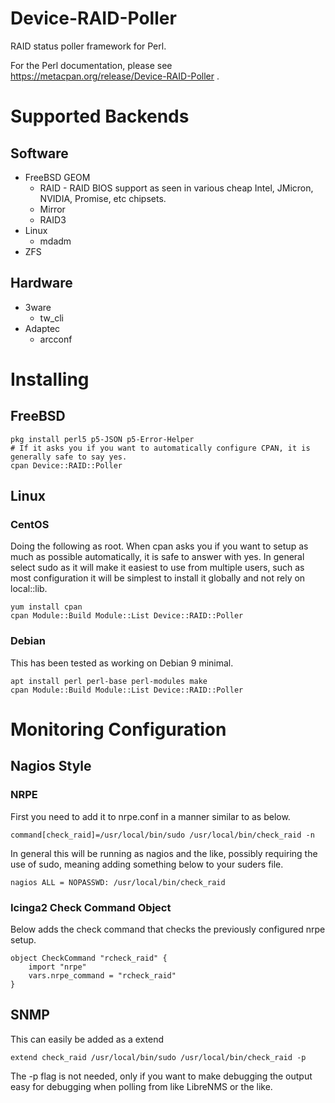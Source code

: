 # Device-RAID-Poller

RAID status poller framework for Perl.

For the Perl documentation, please see https://metacpan.org/release/Device-RAID-Poller .

# Supported Backends

## Software

* FreeBSD GEOM
    * RAID - RAID BIOS support as seen in various cheap Intel, JMicron, NVIDIA, Promise, etc chipsets.
    * Mirror
    * RAID3
* Linux
    * mdadm
* ZFS

## Hardware

* 3ware
    * tw_cli
* Adaptec
    * arcconf

# Installing

## FreeBSD

    pkg install perl5 p5-JSON p5-Error-Helper
    # If it asks you if you want to automatically configure CPAN, it is generally safe to say yes.
    cpan Device::RAID::Poller
    
## Linux

### CentOS

Doing the following as root. When cpan asks you if you want to setup as much as possible
automatically, it is safe to answer with yes. In general select sudo as it will make it easiest
to use from multiple users, such as most configuration it will be simplest to install it globally
and not rely on local::lib.

    yum install cpan
    cpan Module::Build Module::List Device::RAID::Poller

### Debian

This has been tested as working on Debian 9 minimal.

    apt install perl perl-base perl-modules make
    cpan Module::Build Module::List Device::RAID::Poller

# Monitoring Configuration

## Nagios Style

### NRPE

First you need to add it to nrpe.conf in a manner similar to as below.

    command[check_raid]=/usr/local/bin/sudo /usr/local/bin/check_raid -n

In general this will be running as nagios and the like, possibly requiring the use of sudo, meaning adding something below
to your suders file.

    nagios ALL = NOPASSWD: /usr/local/bin/check_raid

### Icinga2 Check Command Object

Below adds the check command that checks the previously configured nrpe setup.

    object CheckCommand "rcheck_raid" {
        import "nrpe"
        vars.nrpe_command = "rcheck_raid"
    }

## SNMP

This can easily be added as a extend 

    extend check_raid /usr/local/bin/sudo /usr/local/bin/check_raid -p

The -p flag is not needed, only if you want to make debugging the output easy for debugging when polling from like LibreNMS or the like.
